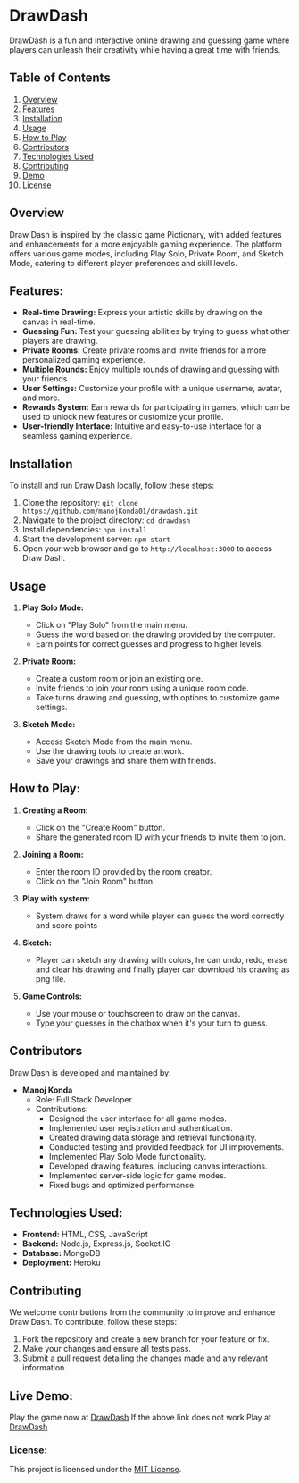 # DrawDash

DrawDash is a fun and interactive online drawing and guessing game where players can unleash their creativity while having a great time with friends.

## Table of Contents
1. [Overview](#overview)
2. [Features](#features)
3. [Installation](#installation)
4. [Usage](#usage)
5. [How to Play](#how-to-play)
6. [Contributors](#contributors)
7. [Technologies Used](#technologies-used)
8. [Contributing](#contributing)
9. [Demo](#live-demo)
10. [License](#license)

## Overview
Draw Dash is inspired by the classic game Pictionary, with added features and enhancements for a more enjoyable gaming experience. The platform offers various game modes, including Play Solo, Private Room, and Sketch Mode, catering to different player preferences and skill levels.

## Features:

- **Real-time Drawing:** Express your artistic skills by drawing on the canvas in real-time.
- **Guessing Fun:** Test your guessing abilities by trying to guess what other players are drawing.
- **Private Rooms:** Create private rooms and invite friends for a more personalized gaming experience.
- **Multiple Rounds:** Enjoy multiple rounds of drawing and guessing with your friends.
- **User Settings:** Customize your profile with a unique username, avatar, and more.
- **Rewards System:** Earn rewards for participating in games, which can be used to unlock new features or customize your profile.
- **User-friendly Interface:** Intuitive and easy-to-use interface for a seamless gaming experience.

## Installation
To install and run Draw Dash locally, follow these steps:
1. Clone the repository: `git clone https://github.com/manojKonda01/drawdash.git`
2. Navigate to the project directory: `cd drawdash`
3. Install dependencies: `npm install`
4. Start the development server: `npm start`
5. Open your web browser and go to `http://localhost:3000` to access Draw Dash.

## Usage
1. **Play Solo Mode:**
   - Click on "Play Solo" from the main menu.
   - Guess the word based on the drawing provided by the computer.
   - Earn points for correct guesses and progress to higher levels.

2. **Private Room:**
   - Create a custom room or join an existing one.
   - Invite friends to join your room using a unique room code.
   - Take turns drawing and guessing, with options to customize game settings.

3. **Sketch Mode:**
   - Access Sketch Mode from the main menu.
   - Use the drawing tools to create artwork.
   - Save your drawings and share them with friends.

## How to Play:

1. **Creating a Room:**
   - Click on the "Create Room" button.
   - Share the generated room ID with your friends to invite them to join.

2. **Joining a Room:**
   - Enter the room ID provided by the room creator.
   - Click on the "Join Room" button.

3. **Play with system:**
   - System draws for a word while player can guess the word correctly and score points
    
4. **Sketch:**
   - Player can sketch any drawing with colors, he can undo, redo, erase and clear his drawing and finally player can download his drawing as png file.
   
6. **Game Controls:**
   - Use your mouse or touchscreen to draw on the canvas.
   - Type your guesses in the chatbox when it's your turn to guess.

## Contributors

Draw Dash is developed and maintained by:

- **Manoj Konda**
  - Role: Full Stack Developer
  - Contributions:
    - Designed the user interface for all game modes.
    - Implemented user registration and authentication.
    - Created drawing data storage and retrieval functionality.
    - Conducted testing and provided feedback for UI improvements.
    - Implemented Play Solo Mode functionality.
    - Developed drawing features, including canvas interactions.
    - Implemented server-side logic for game modes.
    - Fixed bugs and optimized performance.

## Technologies Used:

- **Frontend:** HTML, CSS, JavaScript
- **Backend:** Node.js, Express.js, Socket.IO
- **Database:** MongoDB
- **Deployment:** Heroku
  
## Contributing
We welcome contributions from the community to improve and enhance Draw Dash. To contribute, follow these steps:
1. Fork the repository and create a new branch for your feature or fix.
2. Make your changes and ensure all tests pass.
3. Submit a pull request detailing the changes made and any relevant information.
   
## Live Demo:

Play the game now at [DrawDash](https://drawdash-8abf16698101.herokuapp.com/)
If the above link does not work Play at [DrawDash](https://drawdash.onrender.com)

### License:

This project is licensed under the [MIT License](LICENSE).
